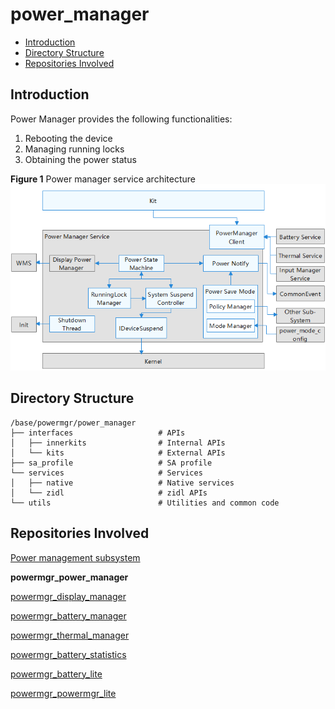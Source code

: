 # power\_manager<a name="EN-US_TOPIC_0000001115047353"></a>

- [Introduction](#section11660541593)
- [Directory Structure](#section19472752217)
- [Repositories Involved](#section63151229062)

## Introduction<a name="section11660541593"></a>

Power Manager provides the following functionalities:

1.  Rebooting the device
2.  Managing running locks
3.  Obtaining the power status

**Figure  1**  Power manager service architecture<a name="fig106301571239"></a> 
![](figures/power-management-subsystem-architecture.png "power-management-subsystem-architecture")

## Directory Structure<a name="section19472752217"></a>

```
/base/powermgr/power_manager
├── interfaces                   # APIs
│   ├── innerkits                # Internal APIs
│   └── kits                     # External APIs
├── sa_profile                   # SA profile
└── services                     # Services
│   ├── native                   # Native services
│   └── zidl                     # zidl APIs
└── utils                        # Utilities and common code
```

## Repositories Involved<a name="section63151229062"></a>

[Power management subsystem](https://gitee.com/openharmony/docs/blob/master/en/readme/power-management.md)

**powermgr_power_manager**

[powermgr_display_manager](https://gitee.com/openharmony/powermgr_display_manager)

[powermgr_battery_manager](https://gitee.com/openharmony/powermgr_battery_manager)

[powermgr_thermal_manager](https://gitee.com/openharmony/powermgr_thermal_manager)

[powermgr_battery_statistics](https://gitee.com/openharmony/powermgr_battery_statistics)

[powermgr_battery_lite](https://gitee.com/openharmony/powermgr_battery_lite)

[powermgr_powermgr_lite](https://gitee.com/openharmony/powermgr_powermgr_lite)
